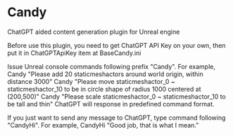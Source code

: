 # Candy
ChatGPT aided content generation plugin for Unreal engine

Before use this plugin, you need to get ChatGPT API Key on your own, then put it in ChatGPTApiKey item at BaseCandy.ini

Issue Unreal console commands following prefix "Candy".
For example,
Candy "Please add 20 staticmeshactors around world origin, within distance 3000"
Candy "Please move staticmeshactor_0 ~ staticmeshactor_10 to be in circle shape of radius 1000 centered at (200,500)"
Candy "Please scale staticmeshactor_0 ~ staticmeshactor_10 to be tall and thin"
ChatGPT will response in predefined command format.

If you just want to send any message to ChatGPT, type command following "CandyHi".
For example,
CandyHi "Good job, that is what I mean."

